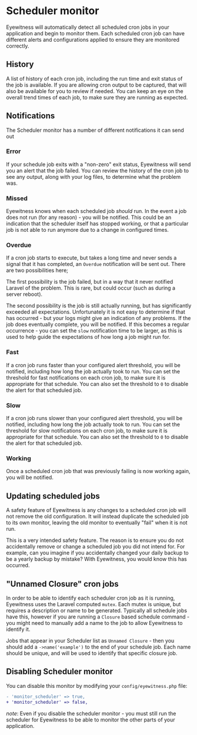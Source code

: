 # Scheduler monitor

Eyewitness will automatically detect all scheduled cron jobs in your application and begin to monitor them. Each scheduled cron job can have different alerts and configurations applied to ensure they are monitored correctly.


## History

A list of history of each cron job, including the run time and exit status of the job is available. If you are allowing cron output to be captured, that will also be available for you to review if needed. You can keep an eye on the overall trend times of each job, to make sure they are running as expected.


## Notifications

The Scheduler monitor has a number of different notifications it can send out

### Error

If your schedule job exits with a "non-zero" exit status, Eyewitness will send you an alert that the job failed. You can review the history of the cron job to see any output, along with your log files, to determine what the problem was.

### Missed

Eyewitness knows when each scheduled job *should* run. In the event a job does not run (for any reason) - you will be notified. This could be an indication that the scheduler itself has stopped working, or that a particular job is not able to run anymore due to a change in configured times.

### Overdue

If a cron job starts to execute, but takes a long time and never sends a signal that it has completed, an `Overdue` notification will be sent out. There are two possibilities here;

The first possibility is the job failed, but in a way that it never notified Laravel of the problem. This is rare, but could occur (such as during a server reboot).

The second possibility is the job is still actually running, but has significantly exceeded all expectations. Unfortunately it is not easy to determine if that has occurred - but your logs might give an indication of any problems. If the job does eventually complete, you will be notified. If this becomes a regular occurrence - you can set the `slow` notification time to be larger, as this is used to help guide the expectations of how long a job might run for.

### Fast

If a cron job runs faster than your configured alert threshold, you will be notified, including how long the job actually took to run. You can set the threshold for fast notifications on each cron job, to make sure it is appropriate for that schedule. You can also set the threshold to `0` to disable the alert for that scheduled job.

### Slow

If a cron job runs slower than your configured alert threshold, you will be notified, including how long the job actually took to run. You can set the threshold for slow notifications on each cron job, to make sure it is appropriate for that schedule. You can also set the threshold to `0` to disable the alert for that scheduled job.

### Working

Once a scheduled cron job that was previously failing is now working again, you will be notified.


## Updating scheduled jobs

A safety feature of Eyewitness is any changes to a scheduled cron job will not remove the old configuration. It will instead duplicate the scheduled job to its own monitor, leaving the old monitor to eventually "fail" when it is not run.

This is a very intended safety feature. The reason is to ensure you do not accidentally remove or change a scheduled job you did not intend for. For example, can you imagine if you accidentally changed your daily backup to be a yearly backup by mistake? With Eyewitness, you would know this has occurred.


## "Unnamed Closure" cron jobs

In order to be able to identify each scheduler cron job as it is running, Eyewitness uses the Laravel computed `mutex`. Each mutex is unique, but requires a description or name to be generated. Typically all schedule jobs have this, however if you are running a `Closure` based schedule command - you might need to manually add a name to the job to allow Eyewitness to identify it.

Jobs that appear in your Scheduler list as `Unnamed Closure` - then you should add a `->name('example')` to the end of your schedule job. Each name should be unique, and will be used to identify that specific closure job.


## Disabling Scheduler monitor

You can disable this monitor by modifying your `config/eyewitness.php` file:

```diff
- 'monitor_scheduler' => true,
+ 'monitor_scheduler' => false,
```

*note*: Even if you disable the scheduler monitor - you must still run the scheduler for Eyewitness to be able to monitor the other parts of your application.
